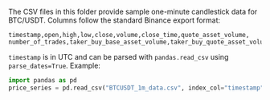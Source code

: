 The CSV files in this folder provide sample one-minute candlestick data for
BTC/USDT. Columns follow the standard Binance export format:

```
timestamp,open,high,low,close,volume,close_time,quote_asset_volume,
number_of_trades,taker_buy_base_asset_volume,taker_buy_quote_asset_volume,ignore
```

`timestamp` is in UTC and can be parsed with `pandas.read_csv` using
`parse_dates=True`. Example:

```python
import pandas as pd
price_series = pd.read_csv("BTCUSDT_1m_data.csv", index_col="timestamp", parse_dates=True)["close"]
```
